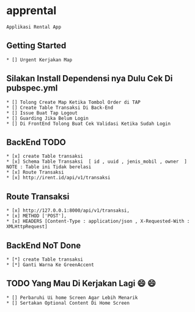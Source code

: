 # apprental

    Applikasi Rental App 

## Getting Started

    * [] Urgent Kerjakan Map

## Silakan Install Dependensi nya Dulu Cek Di pubspec.yml

    * [] Tolong Create Map Ketika Tombol Order di TAP
    * [] Create Table Transaksi Di Back-End 
    * [] Issue Buat Tap Logout
    * [] Guarding Jika Belum Login
    * [] Di FrontEnd Tolong Buat Cek Validasi Ketika Sudah Login

## BackEnd TODO 
    * [x] create Table transaksi
    * [x] Schema Table Transaksi  [ id , uuid , jenis_mobil , owner  ] NOTE : Table ini Tidak berelasi 
    * [x] Route Transaksi
    * [x] http://irent.id/api/v1/transaksi

## Route Transaksi
    * [x] http://127.0.0.1:8000/api/v1/transaksi,
    * [x] METHOD ['POST'], 
    * [x] HEADERS [Content-Type : application/json , X-Requested-With : XMLHttpRequest]

## BackEnd NoT Done 
    * [*] create Table transaksi
    * [*] Ganti Warna Ke GreenAccent

## TODO Yang Mau Di Kerjakan Lagi :smile:  😄 
    * [] Perbaruhi Ui home Screen Agar Lebih Menarik 
    * [] Sertakan Optional Content Di Home Screen
